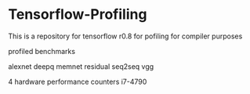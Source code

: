 # Tensorflow-Profiling
This is a repository for tensorflow r0.8 for pofiling for compiler purposes

profiled benchmarks

alexnet
deepq
memnet
residual
seq2seq
vgg

4 hardware performance counters i7-4790
